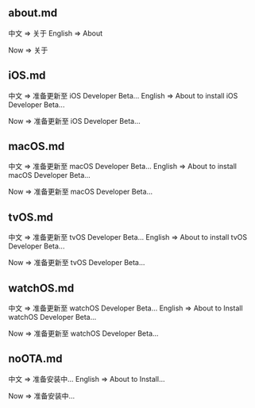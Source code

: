 ## about.md
中文 => 关于
English => About 

Now => 关于

## iOS.md
中文 => 准备更新至 iOS Developer Beta…
English => About to install iOS Developer Beta... 

Now => 准备更新至 iOS Developer Beta…

## macOS.md
中文 => 准备更新至 macOS Developer Beta…
English => About to install macOS Developer Beta...

Now => 准备更新至 macOS Developer Beta…

## tvOS.md
中文 => 准备更新至 tvOS Developer Beta…
English => About to install tvOS Developer Beta...

Now => 准备更新至 tvOS Developer Beta...

## watchOS.md
中文 => 准备更新至 watchOS Developer Beta…
English => About to Install watchOS Developer Beta...

Now => 准备更新至 watchOS Developer Beta…

## noOTA.md
中文 => 准备安装中…
English => About to Install...

Now => 准备安装中…